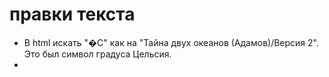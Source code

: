 
# правки текста
* В html искать "�С" как на "Тайна двух океанов (Адамов)/Версия 2". Это был символ градуса Цельсия.
* 